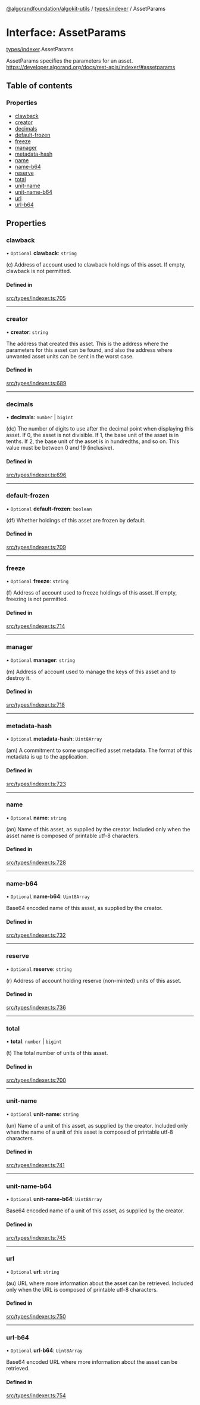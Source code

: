 [@algorandfoundation/algokit-utils](../README.md) / [types/indexer](../modules/types_indexer.md) / AssetParams

# Interface: AssetParams

[types/indexer](../modules/types_indexer.md).AssetParams

AssetParams specifies the parameters for an asset. https://developer.algorand.org/docs/rest-apis/indexer/#assetparams

## Table of contents

### Properties

- [clawback](types_indexer.AssetParams.md#clawback)
- [creator](types_indexer.AssetParams.md#creator)
- [decimals](types_indexer.AssetParams.md#decimals)
- [default-frozen](types_indexer.AssetParams.md#default-frozen)
- [freeze](types_indexer.AssetParams.md#freeze)
- [manager](types_indexer.AssetParams.md#manager)
- [metadata-hash](types_indexer.AssetParams.md#metadata-hash)
- [name](types_indexer.AssetParams.md#name)
- [name-b64](types_indexer.AssetParams.md#name-b64)
- [reserve](types_indexer.AssetParams.md#reserve)
- [total](types_indexer.AssetParams.md#total)
- [unit-name](types_indexer.AssetParams.md#unit-name)
- [unit-name-b64](types_indexer.AssetParams.md#unit-name-b64)
- [url](types_indexer.AssetParams.md#url)
- [url-b64](types_indexer.AssetParams.md#url-b64)

## Properties

### clawback

• `Optional` **clawback**: `string`

(c) Address of account used to clawback holdings of this asset. If empty,
clawback is not permitted.

#### Defined in

[src/types/indexer.ts:705](https://github.com/algorandfoundation/algokit-utils-ts/blob/main/src/types/indexer.ts#L705)

___

### creator

• **creator**: `string`

The address that created this asset. This is the address where the parameters
for this asset can be found, and also the address where unwanted asset units can
be sent in the worst case.

#### Defined in

[src/types/indexer.ts:689](https://github.com/algorandfoundation/algokit-utils-ts/blob/main/src/types/indexer.ts#L689)

___

### decimals

• **decimals**: `number` \| `bigint`

(dc) The number of digits to use after the decimal point when displaying this
asset. If 0, the asset is not divisible. If 1, the base unit of the asset is in
tenths. If 2, the base unit of the asset is in hundredths, and so on. This value
must be between 0 and 19 (inclusive).

#### Defined in

[src/types/indexer.ts:696](https://github.com/algorandfoundation/algokit-utils-ts/blob/main/src/types/indexer.ts#L696)

___

### default-frozen

• `Optional` **default-frozen**: `boolean`

(df) Whether holdings of this asset are frozen by default.

#### Defined in

[src/types/indexer.ts:709](https://github.com/algorandfoundation/algokit-utils-ts/blob/main/src/types/indexer.ts#L709)

___

### freeze

• `Optional` **freeze**: `string`

(f) Address of account used to freeze holdings of this asset. If empty, freezing
is not permitted.

#### Defined in

[src/types/indexer.ts:714](https://github.com/algorandfoundation/algokit-utils-ts/blob/main/src/types/indexer.ts#L714)

___

### manager

• `Optional` **manager**: `string`

(m) Address of account used to manage the keys of this asset and to destroy it.

#### Defined in

[src/types/indexer.ts:718](https://github.com/algorandfoundation/algokit-utils-ts/blob/main/src/types/indexer.ts#L718)

___

### metadata-hash

• `Optional` **metadata-hash**: `Uint8Array`

(am) A commitment to some unspecified asset metadata. The format of this
metadata is up to the application.

#### Defined in

[src/types/indexer.ts:723](https://github.com/algorandfoundation/algokit-utils-ts/blob/main/src/types/indexer.ts#L723)

___

### name

• `Optional` **name**: `string`

(an) Name of this asset, as supplied by the creator. Included only when the
asset name is composed of printable utf-8 characters.

#### Defined in

[src/types/indexer.ts:728](https://github.com/algorandfoundation/algokit-utils-ts/blob/main/src/types/indexer.ts#L728)

___

### name-b64

• `Optional` **name-b64**: `Uint8Array`

Base64 encoded name of this asset, as supplied by the creator.

#### Defined in

[src/types/indexer.ts:732](https://github.com/algorandfoundation/algokit-utils-ts/blob/main/src/types/indexer.ts#L732)

___

### reserve

• `Optional` **reserve**: `string`

(r) Address of account holding reserve (non-minted) units of this asset.

#### Defined in

[src/types/indexer.ts:736](https://github.com/algorandfoundation/algokit-utils-ts/blob/main/src/types/indexer.ts#L736)

___

### total

• **total**: `number` \| `bigint`

(t) The total number of units of this asset.

#### Defined in

[src/types/indexer.ts:700](https://github.com/algorandfoundation/algokit-utils-ts/blob/main/src/types/indexer.ts#L700)

___

### unit-name

• `Optional` **unit-name**: `string`

(un) Name of a unit of this asset, as supplied by the creator. Included only
when the name of a unit of this asset is composed of printable utf-8 characters.

#### Defined in

[src/types/indexer.ts:741](https://github.com/algorandfoundation/algokit-utils-ts/blob/main/src/types/indexer.ts#L741)

___

### unit-name-b64

• `Optional` **unit-name-b64**: `Uint8Array`

Base64 encoded name of a unit of this asset, as supplied by the creator.

#### Defined in

[src/types/indexer.ts:745](https://github.com/algorandfoundation/algokit-utils-ts/blob/main/src/types/indexer.ts#L745)

___

### url

• `Optional` **url**: `string`

(au) URL where more information about the asset can be retrieved. Included only
when the URL is composed of printable utf-8 characters.

#### Defined in

[src/types/indexer.ts:750](https://github.com/algorandfoundation/algokit-utils-ts/blob/main/src/types/indexer.ts#L750)

___

### url-b64

• `Optional` **url-b64**: `Uint8Array`

Base64 encoded URL where more information about the asset can be retrieved.

#### Defined in

[src/types/indexer.ts:754](https://github.com/algorandfoundation/algokit-utils-ts/blob/main/src/types/indexer.ts#L754)
